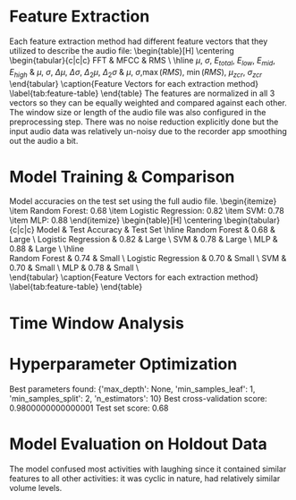 # Feature Extraction
Each feature extraction method had different feature vectors that they utilized to describe the audio file:
\begin{table}[H]
    \centering
    \begin{tabular}{c|c|c}
      FFT & MFCC & RMS \\
      \hline
      $\mu$, $\sigma$, $E_{total}$, $E_{low}$, $E_{mid}$, $E_{high}$ & $\mu$, $\sigma$, $\Delta\mu$, $\Delta\sigma$, $\Delta_2\mu$, $\Delta_2\sigma$ & $\mu$, $\sigma$,$\max(RMS)$, $\min(RMS)$, $\mu_{zcr}$, $\sigma_{zcr}$
    \end{tabular}
    \caption{Feature Vectors for each extraction method}
    \label{tab:feature-table}
\end{table}
The features are normalized in all 3 vectors so they can be equally weighted and compared against each other. The window size or length of the audio file was also configured in the preprocessing step. There was no noise reduction explicitly done but the input audio data was relatively un-noisy due to the recorder app smoothing out the audio a bit.
# Model Training & Comparison
Model accuracies on the test set using the full audio file.
\begin{itemize}
  \item Random Forest: 0.68
  \item Logistic Regression: 0.82
  \item SVM: 0.78
  \item MLP: 0.88
\end{itemize}
\begin{table}[H]
    \centering
    \begin{tabular}{c|c|c}
      Model & Test Accuracy & Test Set
      \hline
      Random Forest & 0.68 & Large \\
      Logistic Regression & 0.82 & Large \\
      SVM & 0.78 & Large \\
      MLP & 0.88 & Large \\
      \hline   
      Random Forest & 0.74 & Small \\
      Logistic Regression & 0.70 & Small \\
      SVM & 0.70 & Small \\
      MLP & 0.78 & Small \\   
    \end{tabular}
    \caption{Feature Vectors for each extraction method}
    \label{tab:feature-table}
\end{table}
# Time Window Analysis
# Hyperparameter Optimization
Best parameters found:  {'max_depth': None, 'min_samples_leaf': 1, 'min_samples_split': 2, 'n_estimators': 10}
Best cross-validation score:  0.9800000000000001
Test set score:  0.68


# Model Evaluation on Holdout Data
The model confused most activities with laughing since it contained similar features to all other activities: it was cyclic in nature, had relatively similar volume levels.